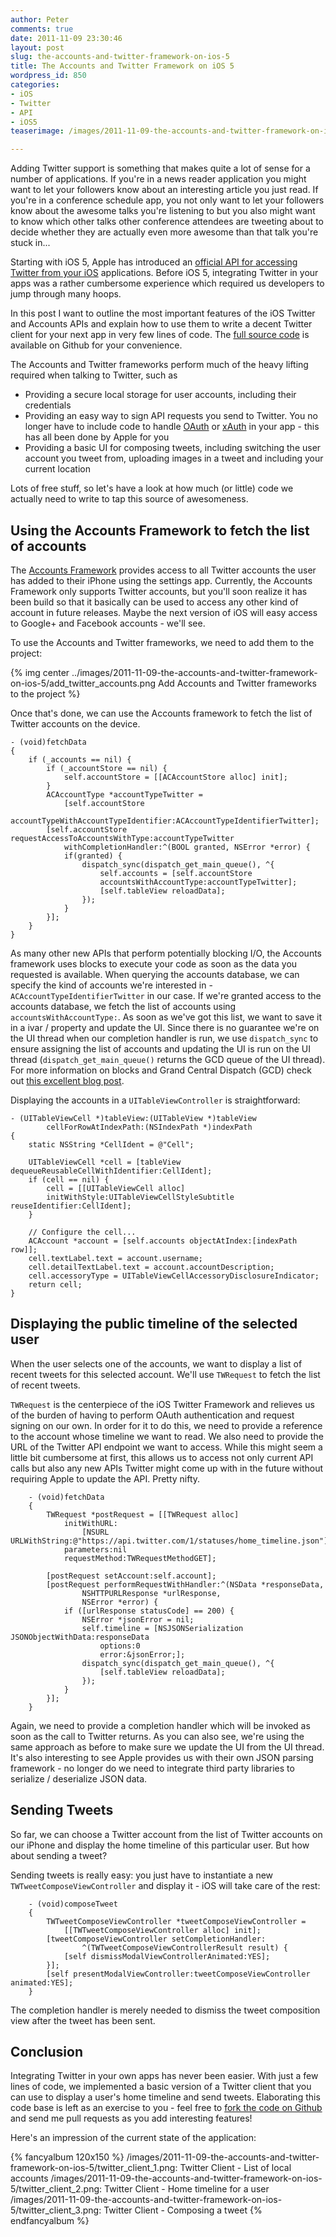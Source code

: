 ```yaml
---
author: Peter
comments: true
date: 2011-11-09 23:30:46
layout: post
slug: the-accounts-and-twitter-framework-on-ios-5
title: The Accounts and Twitter Framework on iOS 5
wordpress_id: 850
categories:
- iOS
- Twitter
- API
- iOS5
teaserimage: /images/2011-11-09-the-accounts-and-twitter-framework-on-ios-5/twitter_150x150.png

---
```


Adding Twitter support is something that makes quite a lot of sense for a number of applications. If you're in a news reader application you might want to let your followers know about an interesting article you just read. If you're in a conference schedule app, you not only want to let your followers know about the awesome talks you're listening to but you also might want to know which other talks other conference attendees are tweeting about to decide whether they are actually even more awesome than that talk you're stuck in...

<!-- more -->

Starting with iOS 5, Apple has introduced an [official API for accessing Twitter from your iOS](http://developer.apple.com/library/ios/#documentation/Twitter/Reference/TwitterFrameworkReference/_index.html) applications. Before iOS 5, integrating Twitter in your apps was a rather cumbersome experience which required us developers to jump through many hoops.

In this post I want to outline the most important features of the iOS Twitter and Accounts APIs and explain how to use them to write a decent Twitter client for your next app in very few lines of code. The [full source code](http://github.com/peterfriese/TwitterClient) is available on Github for your convenience.

The Accounts and Twitter frameworks perform much of the heavy lifting required when talking to Twitter, such as

* Providing a secure local storage for user accounts, including their credentials
* Providing an easy way to sign API requests you send to Twitter. You no longer have to include code to handle [OAuth](https://dev.twitter.com/docs/auth/oauth/faq) or [xAuth](https://dev.twitter.com/docs/oauth/xauth) in your app - this has all been done by Apple for you
* Providing a basic UI for composing tweets, including switching the user account you tweet from, uploading images in a tweet and including your current location

Lots of free stuff, so let's have a look at how much (or little) code we actually need to write to tap this source of awesomeness.


## Using the Accounts Framework to fetch the list of accounts

The [Accounts Framework](http://developer.apple.com/library/ios/#documentation/Accounts/Reference/AccountsFrameworkRef/_index.html) provides access to all Twitter accounts the user has added to their iPhone using the settings app. Currently, the Accounts Framework only supports Twitter accounts, but you'll soon realize it has been build so that it basically can be used to access any other kind of account in future releases. Maybe the next version of iOS will easy access to Google+ and Facebook accounts -  we'll see.

To use the Accounts and Twitter frameworks, we need to add them to the project:

{% img center ../images/2011-11-09-the-accounts-and-twitter-framework-on-ios-5/add_twitter_accounts.png Add Accounts and Twitter frameworks to the project %}

Once that's done, we can use the Accounts framework to fetch the list of Twitter accounts on the device.

``` objc
- (void)fetchData
{
	if (_accounts == nil) {
		if (_accountStore == nil) {
			self.accountStore = [[ACAccountStore alloc] init];
		}
		ACAccountType *accountTypeTwitter = 
			[self.accountStore
				accountTypeWithAccountTypeIdentifier:ACAccountTypeIdentifierTwitter];
		[self.accountStore requestAccessToAccountsWithType:accountTypeTwitter
			withCompletionHandler:^(BOOL granted, NSError *error) {
			if(granted) {
				dispatch_sync(dispatch_get_main_queue(), ^{
					self.accounts = [self.accountStore
					accountsWithAccountType:accountTypeTwitter];
					[self.tableView reloadData]; 
				});
			}
		}];
	}
}
```

As many other new APIs that perform potentially blocking I/O, the Accounts framework uses blocks to execute your code as soon as the data you requested is available. When querying the accounts database, we can specify the kind of accounts we're interested in - `ACAccountTypeIdentifierTwitter` in our case. If we're granted access to the accounts database, we fetch the list of accounts using `accountsWithAccountType:`. As soon as we've got this list, we want to save it in a ivar / property and update the UI. Since there is no guarantee we're on the UI thread when our completion handler is run, we use `dispatch_sync` to ensure assigning the list of accounts and updating the UI is run on the UI thread (`dispatch_get_main_queue()` returns the GCD queue of the UI thread). For more information on blocks and Grand Central Dispatch (GCD) check out [this excellent blog post](http://www.mikeash.com/pyblog/friday-qa-2009-08-28-intro-to-grand-central-dispatch-part-i-basics-and-dispatch-queues.html). 

Displaying the accounts in a `UITableViewController` is straightforward:


	- (UITableViewCell *)tableView:(UITableView *)tableView
			cellForRowAtIndexPath:(NSIndexPath *)indexPath
	{
		static NSString *CellIdent = @"Cell";
	        
		UITableViewCell *cell = [tableView dequeueReusableCellWithIdentifier:CellIdent];
		if (cell == nil) {
			cell = [[UITableViewCell alloc] 
			initWithStyle:UITableViewCellStyleSubtitle reuseIdentifier:CellIdent];
		}
	        
		// Configure the cell...
		ACAccount *account = [self.accounts objectAtIndex:[indexPath row]];
		cell.textLabel.text = account.username;
		cell.detailTextLabel.text = account.accountDescription;
		cell.accessoryType = UITableViewCellAccessoryDisclosureIndicator;
		return cell;
	}


## Displaying the public timeline of the selected user

When the user selects one of the accounts, we want to display a list of recent tweets for this selected account. We'll use `TWRequest` to fetch the list of recent tweets. 

`TWRequest` is the centerpiece of the iOS Twitter Framework and relieves us of the burden of having to perform OAuth authentication and request signing on our own. In order for it to do this, we need to provide a reference to the account whose timeline we want to read. We also need to provide the URL of the Twitter API endpoint we want to access. While this might seem a little bit cumbersome at first, this allows us to access not only current API calls but also any new APIs Twitter might come up with in the future without requiring Apple to update the API. Pretty nifty.

``` objc    
	- (void)fetchData
	{
		TWRequest *postRequest = [[TWRequest alloc] 
			initWithURL:
				[NSURL URLWithString:@"https://api.twitter.com/1/statuses/home_timeline.json"] 
			parameters:nil 
			requestMethod:TWRequestMethodGET];
    
		[postRequest setAccount:self.account];    
		[postRequest performRequestWithHandler:^(NSData *responseData, 
				NSHTTPURLResponse *urlResponse, 
				NSError *error) {
			if ([urlResponse statusCode] == 200) {
				NSError *jsonError = nil;
				self.timeline = [NSJSONSerialization JSONObjectWithData:responseData 
					options:0 
					error:&jsonError;];
				dispatch_sync(dispatch_get_main_queue(), ^{
					[self.tableView reloadData];
				});
			}
		}];
	}
```

Again, we need to provide a completion handler which will be invoked as soon as the call to Twitter returns. As you can also see, we're using the same approach as before to make sure we update the UI from the UI thread. It's also interesting to see Apple provides us with their own JSON parsing framework - no longer do we need to integrate third party libraries to serialize / deserialize JSON data.

## Sending Tweets

So far, we can choose a Twitter account from the list of Twitter accounts on our iPhone and display the home timeline of this particular user. But how about sending a tweet?

Sending tweets is really easy: you just have to instantiate a new `TWTweetComposeViewController` and display it - iOS will take care of the rest:

``` objc
	- (void)composeTweet
	{
		TWTweetComposeViewController *tweetComposeViewController = 
			[[TWTweetComposeViewController alloc] init];
		[tweetComposeViewController setCompletionHandler:
				^(TWTweetComposeViewControllerResult result) {
			[self dismissModalViewControllerAnimated:YES];
		}];
		[self presentModalViewController:tweetComposeViewController animated:YES];
	}
```

The completion handler is merely needed to dismiss the tweet composition view after the tweet has been sent.

## Conclusion

Integrating Twitter in your own apps has never been easier. With just a few lines of code, we implemented a basic version of a Twitter client that you can use to display a user's home timeline and send tweets. Elaborating this code base is left as an exercise to you - feel free to [fork the code on Github](http://github.com/peterfriese/TwitterClient) and send me pull requests as you add interesting features!

Here's an impression of the current state of the application:

{% fancyalbum 120x150 %}
/images/2011-11-09-the-accounts-and-twitter-framework-on-ios-5/twitter_client_1.png: Twitter Client - List of local accounts
/images/2011-11-09-the-accounts-and-twitter-framework-on-ios-5/twitter_client_2.png: Twitter Client - Home timeline for a user
/images/2011-11-09-the-accounts-and-twitter-framework-on-ios-5/twitter_client_3.png: Twitter Client - Composing a tweet
{% endfancyalbum %}


